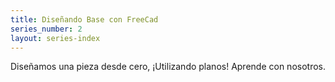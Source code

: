 ```yaml
---
title: Diseñando Base con FreeCad
series_number: 2
layout: series-index
---
```


Diseñamos una pieza desde cero, ¡Utilizando planos! 
Aprende con nosotros.
